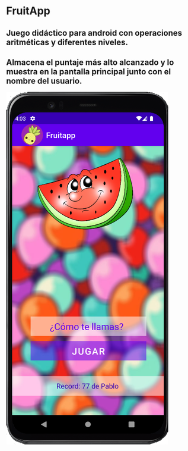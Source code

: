 # FruitApp

## Juego didáctico para android con operaciones aritméticas y diferentes niveles.
## Almacena el puntaje más alto alcanzado y lo muestra en la pantalla principal junto con el nombre del usuario.

![FruitApp](https://raw.githubusercontent.com/Pabl088/FruitApp/main/app/src/main/res/drawable/fruitapp.png)
